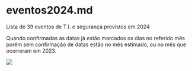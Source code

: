 # eventos2024.md
Lista de 39 eventos de T.I. e segurança previstos em 2024

Quando confirmadas as datas já estão marcados os dias no referido mês porém sem confirmação de datas estão no mês estimado, ou no mês que ocorreram em 2023. 

[![](https://mermaid.ink/img/pako:eNqVVctu6zYQ_RVC68SVZMcvFAX8jF3EiWGluWjhzUQa22wk0qAoN3aQf-lFFwG6vf0D_ViHIuWkQAq0XgimODM8c84Z6sWLZYJe39M8w5QLXAtGP811iqzls8kBhZY5S5DdN-YNhizCbaFAlG_AQj9sMZtgnz-CYH025pCzIGTAghb7_lH9wKJdJmUshV39FA1s-BQPNpz5bRc4H1dFzbsEGBcalUDtDrVZC1AuK2zarPu7aCTFxi5GkO25IASXLFrWaMI2IQ87Lnw8YlGRZVyzOR2Q8m35p4ip3kBpvuH0L2VR-YdkSyhSSSUGKim4kGwMRwth8KjOfXapctD775VXGPMNErrlhFGR6c08kjd1Z7wu26KqV7boMOIJ5iwibqdEfMzzWBoOzwh8gyCwwXebDYqcH3BUsz1IMQOxA8cZ4f1Y9YE_2_UD1-U3RQGXbBKdaeuRiH74XS2P4bbIiRelj-xa8vJr7hSmBYgq-_qOskfquNdyBQekRd2AUePn6D5yXinEe7PA3AmT572MMP7URYbdaSoJpCi_7WXKK41Hdbm07rBZg_21MKUsCwpiWpuECcWtJCT2mH-0RBCdwFt5hkAIHIAZxE_38jdHLAmiga04PRJJq30Rk36XbHHtgDgcw5TSZqDfNWOBc-IYH6kZ4yvaiDDjovyquDTTtlRSY_lmbFj-Tit-gJgnQDvIgAZyDAk9l5jnEogIqosbo7k9xFF-Q_gfcEvP88xFNE0faO9-IuytVJSs0W599Ou7583wO1V2SGcfMJV7VDkzg4gKRYz1AC64SKooS_g8GrGhgpwbvShgAU-o2BfEJwvwrjgDNO4Lrj5BOMjgVP5Ffgvt5gIEFMYNgwXl3oCmaf0CynUwlSej0HxbQPlmLLBcUdSHWa2i_nVgrYgV4srg46kFeivr26vpqLgt0nR4rImLID2QSIpShoP_feBSKi3N8G6VYXJlZnLyJG3_ztJbupvpqqOdbqMWcsfp4q7v4zGeaHMWzkbWX0ST8dZcbBSQwqrQdKsauxhnu0ZJSDajITtJwlfZ2dTyLrwMVQY8oW_Fi3mz9vQOM1x7ffqb4IbuSr321uKVQqHQMjqK2OvTGXjhFfsENBJVWwWZ199AmtPbPYhfpMzqIEy4lmphP0fVV6kK8fov3rPXDzqNbito--2w2-v2gjDoXHhHr38ZBo1uGPY6vh82u61Os9V5vfBOVdmwEbSaV92eH_Q6natmz2-__g1_UyRP?type=png)](https://mermaid.live/edit#pako:eNqVVctu6zYQ_RVC68SVZMcvFAX8jF3EiWGluWjhzUQa22wk0qAoN3aQf-lFFwG6vf0D_ViHIuWkQAq0XgimODM8c84Z6sWLZYJe39M8w5QLXAtGP811iqzls8kBhZY5S5DdN-YNhizCbaFAlG_AQj9sMZtgnz-CYH025pCzIGTAghb7_lH9wKJdJmUshV39FA1s-BQPNpz5bRc4H1dFzbsEGBcalUDtDrVZC1AuK2zarPu7aCTFxi5GkO25IASXLFrWaMI2IQ87Lnw8YlGRZVyzOR2Q8m35p4ip3kBpvuH0L2VR-YdkSyhSSSUGKim4kGwMRwth8KjOfXapctD775VXGPMNErrlhFGR6c08kjd1Z7wu26KqV7boMOIJ5iwibqdEfMzzWBoOzwh8gyCwwXebDYqcH3BUsz1IMQOxA8cZ4f1Y9YE_2_UD1-U3RQGXbBKdaeuRiH74XS2P4bbIiRelj-xa8vJr7hSmBYgq-_qOskfquNdyBQekRd2AUePn6D5yXinEe7PA3AmT572MMP7URYbdaSoJpCi_7WXKK41Hdbm07rBZg_21MKUsCwpiWpuECcWtJCT2mH-0RBCdwFt5hkAIHIAZxE_38jdHLAmiga04PRJJq30Rk36XbHHtgDgcw5TSZqDfNWOBc-IYH6kZ4yvaiDDjovyquDTTtlRSY_lmbFj-Tit-gJgnQDvIgAZyDAk9l5jnEogIqosbo7k9xFF-Q_gfcEvP88xFNE0faO9-IuytVJSs0W599Ou7583wO1V2SGcfMJV7VDkzg4gKRYz1AC64SKooS_g8GrGhgpwbvShgAU-o2BfEJwvwrjgDNO4Lrj5BOMjgVP5Ffgvt5gIEFMYNgwXl3oCmaf0CynUwlSej0HxbQPlmLLBcUdSHWa2i_nVgrYgV4srg46kFeivr26vpqLgt0nR4rImLID2QSIpShoP_feBSKi3N8G6VYXJlZnLyJG3_ztJbupvpqqOdbqMWcsfp4q7v4zGeaHMWzkbWX0ST8dZcbBSQwqrQdKsauxhnu0ZJSDajITtJwlfZ2dTyLrwMVQY8oW_Fi3mz9vQOM1x7ffqb4IbuSr321uKVQqHQMjqK2OvTGXjhFfsENBJVWwWZ199AmtPbPYhfpMzqIEy4lmphP0fVV6kK8fov3rPXDzqNbito--2w2-v2gjDoXHhHr38ZBo1uGPY6vh82u61Os9V5vfBOVdmwEbSaV92eH_Q6natmz2-__g1_UyRP)
